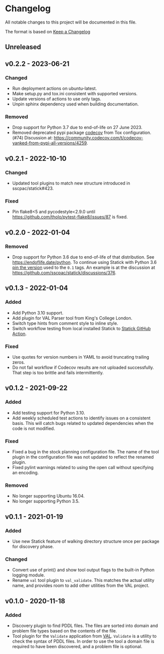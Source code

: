 # Changelog

All notable changes to this project will be documented in this file.

The format is based on [Keep a Changelog](https://keepachangelog.com/en/1.0.0/)

## Unreleased

## v0.2.2 - 2023-06-21

### Changed

- Run deployment actions on ubuntu-latest.
- Make setup.py and tox.ini consistent with supported versions.
- Update versions of actions to use only tags.
- Unpin sphinx dependency used when building documentation.

### Removed

- Drop support for Python 3.7 due to end-of-life on 27 June 2023.
- Removed deprecated pypi package [codecov](https://github.com/codecov/codecov-python) from Tox configuration. (#74)
  Discussion at: <https://community.codecov.com/t/codecov-yanked-from-pypi-all-versions/4259>.

## v0.2.1 - 2022-10-10

### Changed

- Updated tool plugins to match new structure introduced in sscpac/statick#423.

### Fixed

- Pin flake8<5 and pycodestyle<2.9.0 until <https://github.com/tholo/pytest-flake8/issues/87> is fixed.

## v0.2.0 - 2022-01-04

### Removed

- Drop support for Python 3.6 due to end-of-life of that distribution.
  See <https://endoflife.date/python>.
  To continue using Statick with Python 3.6 [pin the version](https://pip.pypa.io/en/stable/user_guide/)
  used to the `0.1` tags.
  An example is at the discussion at <https://github.com/sscpac/statick/discussions/376>.

## v0.1.3 - 2022-01-04

### Added

- Add Python 3.10 support.
- Add plugin for VAL Parser tool from King's College London.
- Switch type hints from comment style to inline style.
- Switch workflow testing from local installed Statick to
  [Statick GitHub Action](https://github.com/sscpac/statick-action).

### Fixed

- Use quotes for version numbers in YAML to avoid truncating trailing zeros.
- Do not fail workflow if Codecov results are not uploaded successfully.
  That step is too brittle and fails intermittently.

## v0.1.2 - 2021-09-22

### Added

- Add testing support for Python 3.10.
- Add weekly scheduled test actions to identify issues on a consistent basis.
  This will catch bugs related to updated dependencies when the code is not modified.

### Fixed

- Fixed a bug in the stock planning configuration file.
  The name of the tool plugin in the configuration file was not updated to reflect the renamed plugin.
- Fixed pylint warnings related to using the open call without specifying an encoding.

### Removed

- No longer supporting Ubuntu 16.04.
- No longer supporting Python 3.5.

## v0.1.1 - 2021-01-19

### Added

- Use new Statick feature of walking directory structure once per package for discovery phase.

### Changed

- Convert use of print() and show tool output flags to the built-in Python logging module.
- Rename `val` tool plugin to `val_validate`.
  This matches the actual utility name, and provides room to add other utilities from the VAL project.

## v0.1.0 - 2020-11-18

### Added

- Discovery plugin to find PDDL files.
  The files are sorted into domain and problem file types based on the contents of the file.
- Tool plugin for the `Validate` application from
  [VAL](https://github.com/KCL-Planning/VAL/tree/master/applications#validate).
  `Validate` is a utility to check the syntax of PDDL files.
  In order to use the tool a domain file is required to have been discovered, and a problem file is optional.
